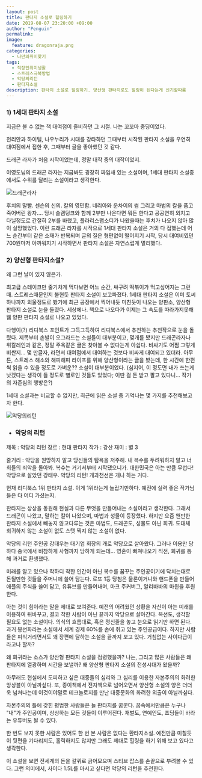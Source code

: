 ```yaml
---
layout: post
title: 판타지 소설로 힐링하기
date: 2019-08-07 23:20:00 +09:00
author: "Penguin"
permalink: 
image:
  feature: dragonraja.png
categories:
  - 나만의취미찾기
tags:
  - 직장인취미생활
  - 스트레스극복방법
  - 악당의리턴
  - 판타지소설
description: 판타지 소설로 힐링하기. 양산형 판타지로도 힐링이 된다는게 신기할따름
---
```




### 1) 1세대 판타지 소설 ###

지금은 볼 수 없는 책 대여점이 즐비하던 그 시절. 나는 꼬꼬마 중딩이었다. 

천리안과 하이텔, 나우누리가 시대를 강타하던 그때부터 시작된 판타지 소설을 우연히 대여점에서 접한 후, 그때부터 글을 좋아했던 것 같다. 

드래곤 라자가 처음 시작이었는데, 정말 대작 중의 대작이었지. 

이영도님의 드래곤 라자는 지금봐도 굉장히 짜임새 있는 소설이며, 1세대 판타지 소설중에서도 수위를 달리는 소설이라고 생각한다. 



![드래곤라자](https://lh3.googleusercontent.com/MXDXWCtcbYGsKySg_HclUKLCBVPNtoou0Aslls7u1pQY3lON9p2AEtTG0Mk_1FYhUM9BL_3C0iKzB4TlFDvh8PVb4gFMPNc2XNbbbcFER9v1wWwuPNkfSWrqx4oQc9BWfkzccw-dcjL_PH6cJbbcP_KzMP3a8iiCWfPeKDu1ZTbo53gsuUu4xu-9zNTUuL0Lo7coviHrnq1oMxg_ALTONvH3ebnmFsIMgKBq9zQZqH8__AWAZrc8gdlsi0fin_Qa2EIOtisr0VOklnIkSF0QRqT3vSE973kyc67ZPKKevbYPg-c2pxYjErFBkjZaGuKV8xEwWnLqhfOd8-eOObVCnu040zNu-NYc_Erw8CExhRT4Ot1YVyIRF5zNc4d0drLOMGE0U1fMy-PAVJsfeAuMuinN22BV0viRlPzg5aKj8YJlrAP_F-OPVlat9FiX-FU7WxhVbdFJops5PM4ogS1efhPzhtDDdAc2iG-oW7uPCJDTeViSjEZYFXyfUntkjuKMFeC_XJlsVge9eluV8moOAo8Zs6WZtVauYCHIfnfF_-m24hZBKxIh2acMtq2keBtmxcAaak1O40KfH-TM0PmXUc4RfaNtQsi5rB4d1ESd8ecUZHWOxxGbDEZmd23QWM7oPTEBa2JPHv-cM-dsV2L4SZAI2Roxvw=w568-h740-no)



후치의 말빨. 센슨의 신의. 칼의 영민함. 네리아와 운차이의 썸 그리고 마법의 칼을 품고 죽어버린 왕자....
당시 슬램덩크와 함께 2부만 나온다면 뭐든 한다고 공공연히 외치고 다닐정도로 간절히 2부를 바랬고, 폴라리스랩소디가 나왔을때는 후치가 나오지 않아 많이 실망했었다. 
이런 드래곤 라자를 시작으로 1세대 판타지 소설은 거의 다 접했는데 어느 순간부터 같은 소재가 반복되며 글의 질은 형편없이 떨어지기 시작, 
당시 대여비였던 700원마저 아까워지기 시작하면서 판타지 소설은 자연스럽게 멀리했다. 



### 2) 양산형 판타지소설? ### 

왜 그런 날이 있지 않은가.

최고급 스테이크만 줄기차게 먹다보면 어느 순간, 싸구려 떡볶이가 먹고싶어지는 그런 때. 
스트레스때문인지 불현듯 판타지 소설이 보고파졌다. 
1세대 판타지 소설은 이미 토씨 하나까지 외울정도로 봤기에 최근 공장에서 찍어내듯 미친듯이 나오는 양판소, 양산형 판타지 소설로 눈을 돌렸다. 
세상에나. 책으로 나오다가 이제는 그 속도를 따라가지못해 웹 양판 판타지 소설로 나오고 있었다. 

다행이(?) 리디북스 포인트가 그득그득하여 리디북스에서 추천하는 추천작으로 눈을 돌렸다. 
제목부터 손발이 오그라드는 소설들이 대부분이고, 몇개를 봤지만 드래곤라자나 위칼레인과 같은, 정말 주옥같은 글은 찾아볼 수 없다는게 아쉽다. 
비싸기도 어쩜 그렇게 비싼지...
몇 만글자, 라면서 대여점에서 대여하는 것보다 비싸게 대여되고 있더라. 
아무튼, 스트레스 해소와 해피해피 라이프를 위해 양산형이라는 글을 봤는데, 한 시간에 한편씩 읽을 수 있을 정도로 가벼운?? 소설이 대부분이었다. 
(심지어, 이 정도면 내가 쓰는게 낫겠다는 생각이 들 정도로 별로인 것들도 있었다; 이딴 걸 돈 받고 팔고 있다니... 작가의 자존심의 행방은?)

1세대 소설과는 비교할 수 없지만, 최근에 읽은 소설 중 기억나는 몇 가지를 추천해보고자 한다. 



![악당의리턴](https://lh3.googleusercontent.com/uNWRBBKvnN25LoFlh1YUy75FVC1usehyN1h-qaF0DRyiBKjRnOdsDMVU_xWUJIsaryFkgHhPw8dEezUSouyBBhhRIxeXSE-lfZhPu_txFBIeqZ0mYuowwPcXEqhZ3PwGb1KUS8_dsmia1eHbHaoCttsOUfCCMhAtPoJfmB4rD08aU3BPYX4TXa55VpDraoG7lUQ-R3Sn6Qna61-dICYkZECeg6L27W39dys6nWsUUR0XvfxArEimWgZ2w33PvxsPL05o0kFKgyh2iipxrtBqNnqoSMBj2dNuk8Au736SX3pTjUo-CQK-qJHhxmp7z_aYmqWi8i3PqZoaT10wSiWh9eNWxuneldiH7JDyM7JLLPy7S8B05b5xh7Mgt_8F3xS-aZ9_ocy2aNJ1Rp_iks-xXwTs92a6aB7vqKDMh3zZJar69IPN5iXoWrRRLE_uHpUOe9idOT2wq9LtcMS0eFZm3gzKLIXMr7D7nibxU4laTrK8x4AqweGpvUoAwD3mvGdjRRw7vAC7gz2mQ01_lyxyZjeeriWh2x6tbwcEpSCvi4G8XCYHHVxxTD2sj2ORzvEwHzGEjkuABB58DxDaHXT_yQiZ_97-LrHw8_Lqs1L7xQcfaSX71oqrN1S7gXBTBubnp50igu2TzKPitna3KFTWCl70ziG7MQ=w403-h543-no)





* ### 악당의 리턴  ###

제목 : 악당의 리턴
장르 : 현대 판타지
작가 : 강산
재미 : 별 3

줄거리 : 악당을 원망하지 말고 당신들의 탐욕을 저주해.
내 복수를 두려워하지 말고 너희들의 죄악을 돌아봐.
복수는 거기서부터 시작됐으니가.
대한민국은 아는 만큼 무섭다!
악당으로 살았던 강태우.
악당의 리턴! 개과천선은 개나 하는 거다.





현재 리디북스 1위 판타지 소설. 
이게 1위라는게 놀랍기만하다. 예전에 실력 좋은 작가님들은 다 어디 가셨는지. 

판타지는 상상을 동원해 현실과 다른 무엇을 만들어내는 소설이라고 생각한다. 
그래서 드래곤이 나왔고, 말하는 칼이 나왔으며, 마법과 성물이 등장했다. 
하지만 요즘 왠만한 판타지 소설에서 빼놓지 않고다루는 것은 마법도, 드래곤도, 성물도 아닌 회귀.
도대체 회귀하지 않는 소설이 없도 스탯 찍지 않는 소설이 없다. 

악당의 리턴 주인공 강태우는 대기업 회장의 개로 악당으로 살아왔다.
그러나 이용만 당하다 중국에서 비참하게 사형까지 당하게 되는데... 
영혼이 빠져나오기 직전, 회귀를 통해 과거로 환생했다. 

미래를 알고 있으나 착하디 착한 인간이 아닌 복수를 꿈꾸는 주인공이기에 닥치는대로 돈될만한 것들을 주머니에 쓸어 담는다. 
로또 1등 당첨은 물론이거니와 핸드폰을 만들어 애플의 주식을 쓸어 담고, 유튜브를 만들어내며, 마크 주커버그, 알리바바의 마윈을 후원한다. 

아는 것이 힘이라는 말을 제대로 보여준다. 
예전의 어려웠던 상황을 자신이 아는 미래를 이용하여 뒤바꾸고, 결코 착한 사람이 아닌 끝까지 악당으로 살아간다.
복선도, 생각할 필요도 없는 소설이다. 의식의 흐름대로, 혹은 정신줄을 놓고 눈으로 읽기만 하면 된다.
과거 봉선화라는 소설에서 세계 경제 60%를 손에 쥐고 있는 주인공급이다. 
하지만 사람들은 피식거리면서도 꽤 장편에 달하는 소설을 끝까지 보고 있다. 
거침없는 사이다급이라고나 할까? 

왜 회귀라는 소스가 양산형 판타지 소설을 점령했을까?
나는, 그리고 많은 사람들은 왜 판타지에 열광하며 시간을 보낼까?
왜 양산형 판타지 소설의 전성시대가 왔을까?

아무래도 현실에서 도피하고 싶은 대중들의 심리와 그 심리를 이용한 자본주의의 화려한 앙상블이 아닐까싶다. 
또, 종이책에서 전자책으로 넘어오면서 양산형 소설의 양은 더더욱 넘쳐나는데 이것이야말로 테크놀로지를 만난 대중문화의 화려한 외출이 아닐까싶다. 

자본주의의 틀에 갖힌 평범한 사람들은 늘 판타지를 꿈꾼다.
꿈속에서만큼은 누구나 "내"가 주인공이며, 상상하는 모든 것들이 이루어진다. 
재벌도, 연예인도, 초딩들이 바라는 유튜버도 될 수 있다. 

한 번도 보지 못한 사람은 있어도 한 번 본 사람은 없다는 환타지소설. 
예전만큼 미칠듯이 뒷편을 기다리지도, 홀릭하지도 않지만 그래도 제대로 힐링을 하기 위해 보고 있다고 생각한다. 

이 소설을 보면 전세계의 돈을 갈퀴로 긁어모으며 스티브 잡스를 손끝으로 부려볼 수 있다. 
그런 의미에서, 사이다 1.5L를 마시고 싶다면 악당의 리턴을 추천한다. 